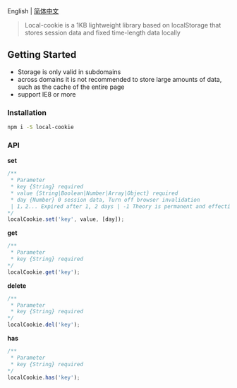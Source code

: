 
English | [简体中文](./README.zh-CN.md)

> Local-cookie is a 1KB lightweight library based on localStorage that stores session data and fixed time-length data locally

## Getting Started

- Storage is only valid in subdomains
- across domains it is not recommended to store large amounts of data, such as the cache of the entire page 
- support IE8 or more

### Installation

```bash
npm i -S local-cookie
```

### API

**set**

```js
/**
 * Parameter
 * key {String} required
 * value {String|Boolean|Number|Array|Object} required
 * day {Number} 0 session data, Turn off browser invalidation
 | 1，2... Expired after 1, 2 days | -1 Theory is permanent and effective, optional, default 0
*/
localCookie.set('key', value, [day]);
```

**get**

```js
/**
 * Parameter
 * key {String} required
*/
localCookie.get('key');
```

**delete**

```js
/**
 * Parameter
 * key {String} required
*/
localCookie.del('key');
```

**has**

```js
/**
 * Parameter
 * key {String} required
*/
localCookie.has('key');
```
